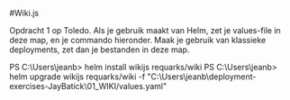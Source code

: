 #Wiki.js

Opdracht 1 op Toledo. Als je gebruik maakt van Helm, zet je values-file in deze map, en je commando hieronder. Maak je gebruik van klassieke deployments, zet dan je bestanden in deze map.

PS C:\Users\jeanb> helm install wikijs requarks/wiki
PS C:\Users\jeanb> helm upgrade wikijs requarks/wiki -f "C:\Users\jeanb\deployment-exercises-JayBatick\01_WIKI/values.yaml"